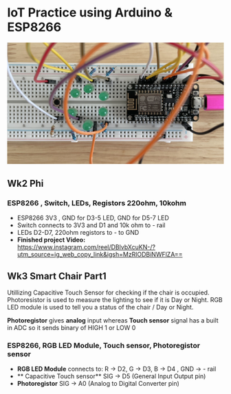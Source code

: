 # IoT Practice using Arduino & ESP8266
![Phi](/assets/images/phi_project.jpg)
## Wk2 Phi 
### ESP8266 , Switch, LEDs, Registors 220ohm, 10kohm 
- ESP8266 3V3 , GND for D3-5 LED,   GND for D5-7 LED 
- Switch connects to 3V3 and  D1 and 10k ohm to - rail 
- LEDs D2-D7, 220ohm registors to - to GND 
- **Finished project Video:**
https://www.instagram.com/reel/DBlvbXcuKN-/?utm_source=ig_web_copy_link&igsh=MzRlODBiNWFlZA==

## Wk3 Smart Chair Part1
Utillizing Capacitive Touch Sensor for checking if the chair is occupied. Photoresistor is used to measure the lighting to see if it is Day or Night.
RGB LED module is used to tell you a status of the chair / Day or Night. 

**Photoregistor** gives **analog** input whereas **Touch sensor** signal has a built in ADC so it sends binary of HIGH 1 or LOW 0

### ESP8266, RGB LED Module, Touch sensor, Photoregistor sensor 
- **RGB LED Module** connects to: R -> D2, G -> D3, B -> D4 , GND -> - rail 
- ** Capacitive Touch sensor** SIG -> D5 (General Input Output pin) 
- **Photoregistor** SIG -> A0 (Analog to Digital Converter pin)








